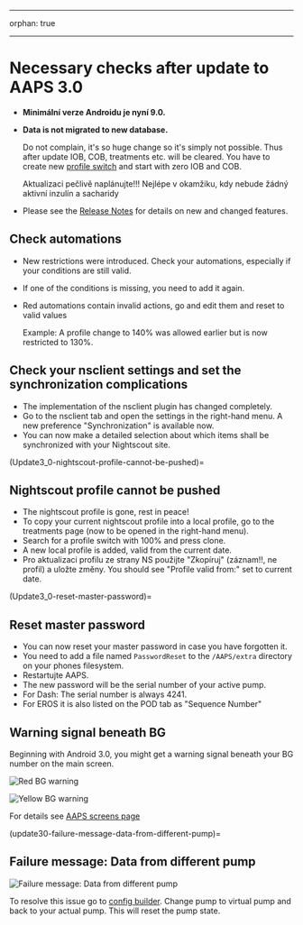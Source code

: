 - - -
orphan: true
- - -

# Necessary checks after update to AAPS 3.0

* **Minimální verze Androidu je nyní 9.0.**
* **Data is not migrated to new database.**

  Do not complain, it's so huge change so it's simply not possible. Thus after update IOB, COB, treatments etc. will be cleared. You have to create new [profile switch](../DailyLifeWithAaps/ProfileSwitch-ProfilePercentage.md) and start with zero IOB and COB.

  Aktualizaci pečlivě naplánujte!!! Nejlépe v okamžiku, kdy nebude žádný aktivní inzulín a sacharidy

* Please see the [Release Notes](../Maintenance/ReleaseNotes.md) for details on new and changed features.


## Check automations

* New restrictions were introduced. Check your automations, especially if your conditions are still valid.
* If one of the conditions is missing, you need to add it again.
* Red automations contain invalid actions, go and edit them and reset to valid values

  Example: A profile change to 140% was allowed earlier but is now restricted to 130%.

## Check your nsclient settings and set the synchronization complications

* The implementation of the nsclient plugin has changed completely.
* Go to the nsclient tab and open the settings in the right-hand menu. A new preference "Synchronization" is available now.
* You can now make a detailed selection about which items shall be synchronized with your Nightscout site.

(Update3_0-nightscout-profile-cannot-be-pushed)=
## Nightscout profile cannot be pushed
* The nightscout profile is gone, rest in peace!
* To copy your current nightscout profile into a local profile, go to the treatments page (now to be opened in the right-hand menu).
* Search for a profile switch with 100% and press clone.
* A new local profile is added, valid from the current date.
* Pro aktualizaci profilu ze strany NS použijte "Zkopíruj" (záznam!!, ne profil) a uložte změny. You should see "Profile valid from:" set to current date.

(Update3_0-reset-master-password)=
## Reset master password
* You can now reset your master password in case you have forgotten it.
* You need to add a file named `PasswordReset` to the `/AAPS/extra` directory on your phones filesystem.
* Restartujte AAPS.
* The new password will be the serial number of your active pump.
* For Dash: The serial number is always 4241.
* For EROS it is also listed on the POD tab as "Sequence Number"

## Warning signal beneath BG

Beginning with Android 3.0, you might get a warning signal beneath your BG number on the main screen.

  ![Red BG warning](../images/bg_warn_red.png)

  ![Yellow BG warning](../images/bg_warn_yellow.png)

For details see [AAPS screens page](#aaps-screens-bg-warning-sign)

(update30-failure-message-data-from-different-pump)=
## Failure message: Data from different pump

   ![Failure message: Data from different pump](../images/Screen_DifferentPump.png)

To resolve this issue go to [config builder](#Config-Builder-pump). Change pump to virtual pump and back to your actual pump. This will reset the pump state.
